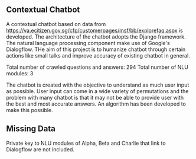 ## Contextual Chatbot
A contextual chatbot based on data from https://va.ecitizen.gov.sg/cfp/customerpages/msf/bb/explorefaq.aspx is developed. The architecture of the chatbot adopts the Django framework. The natural language processing component make use of Google's Dialogflow. THe aim of this project is to humanize chatbot through certain actions like small talks and improve accuracy of existing chatbot in general.

Total number of crawled questions and answers: 294
Total number of NLU modules: 3

The chatbot is created with the objective to understand as much user input as possible. User input can come in a wide variety of permutations and the problem with many chatbot is that it may not be able to provide user with the best and most accurate answers. An algorithm has been developed to make this possible.

## Missing Data
Private key to NLU modules of Alpha, Beta and Charlie that link to Dialogflow are not included.
